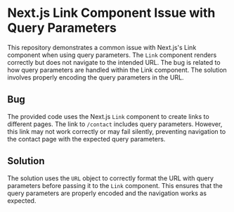 # Next.js Link Component Issue with Query Parameters

This repository demonstrates a common issue with Next.js's Link component when using query parameters. The `Link` component renders correctly but does not navigate to the intended URL. The bug is related to how query parameters are handled within the Link component. The solution involves properly encoding the query parameters in the URL.

## Bug

The provided code uses the Next.js `Link` component to create links to different pages.  The link to `/contact` includes query parameters.  However, this link may not work correctly or may fail silently, preventing navigation to the contact page with the expected query parameters.

## Solution

The solution uses the `URL` object to correctly format the URL with query parameters before passing it to the `Link` component. This ensures that the query parameters are properly encoded and the navigation works as expected.